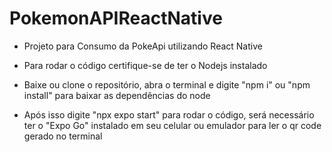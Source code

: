 # PokemonAPIReactNative

* Projeto para Consumo da PokeApi utilizando React Native

* Para rodar o código certifique-se de ter o Nodejs instalado
* Baixe ou clone o repositório, abra o terminal e digite "npm i" ou "npm install" para baixar as dependências do node
* Após isso digite "npx expo start" para rodar o código, será necessário ter o "Expo Go" instalado em seu celular ou emulador para ler o qr code gerado no terminal
